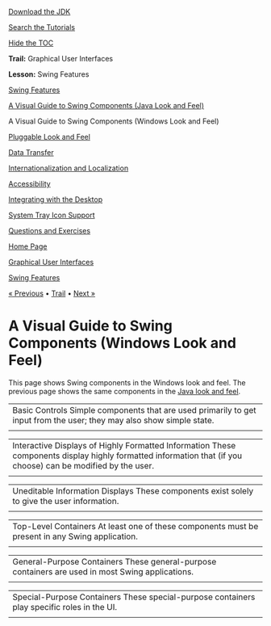 [Download
the JDK](http://java.sun.com/javase/6/download.jsp)
  
[Search the
Tutorials](../../search.html)
  
[Hide the TOC](javascript:toggleLeft())

**Trail:** Graphical User Interfaces
  
**Lesson:** Swing Features

[Swing Features](index.html)

[A Visual Guide to Swing Components (Java Look and Feel)](components.html)

A Visual Guide to Swing Components (Windows Look and Feel)

[Pluggable Look and Feel](plaf.html)

[Data Transfer](dnd.html)

[Internationalization and Localization](i18n.html)

[Accessibility](access.html)

[Integrating with the Desktop](desktop.html)

[System Tray Icon Support](tray.html)

[Questions and Exercises](QandE/questions.html)

[Home Page](../../index.html)
>
[Graphical User Interfaces](../index.html)
>
[Swing Features](index.html)

[« Previous](components.html) • [Trail](../TOC.html) • [Next »](plaf.html)

# A Visual Guide to Swing Components (Windows Look and Feel)

This page shows Swing components in the Windows look and feel.
The previous page shows the same components in the
[Java look and feel](components.html).

|  |
| --- |
| Basic Controls  Simple components that are used primarily to get input from the user;  they may also show simple state. |
| |  |  |  |  | | --- | --- | --- | --- | | Button image   [JButton](../../uiswing/components/button.html) | CheckBox image   [JCheckBox](../../uiswing/components/button.html#checkbox) | Combo box image   [JComboBox](../../uiswing/components/combobox.html) | List image   [JList](../../uiswing/components/list.html) | |  |  |  | | Menu image   [JMenu](../../uiswing/components/menu.html) | Radio Button image   [JRadioButton](../../uiswing/components/button.html#radiobutton) | Slider image   [JSlider](../../uiswing/components/slider.html) | | |  |  |  | | Spinner image   [JSpinner](../../uiswing/components/spinner.html) | Text field image   [JTextField](../../uiswing/components/textfield.html) | | Password field image   [JPasswordField](../../uiswing/components/passwordfield.html) | | |

|  |
| --- |
| Interactive Displays of Highly Formatted Information  These components display highly formatted information that  (if you choose) can be modified by the user. |
| |  |  | | --- | --- | | Color Chooser Image   [JColorChooser](../../uiswing/components/colorchooser.html) | Text pane Image   [JEditorPane](../../uiswing/components/editorpane.html) and [JTextPane](../../uiswing/components/editorpane.html) | |  |  | | | File Chooser Image   [JFileChooser](../../uiswing/components/filechooser.html) | | |  |  | | | Table Image   [JTable](../../uiswing/components/table.html) | Text Image   [JTextArea](../../uiswing/components/text.html) | Tree Image   [JTree](../../uiswing/components/tree.html) | |

|  |
| --- |
| Uneditable Information Displays  These components exist solely to give the user information. |
| |  |  |  |  | | --- | --- | --- | --- | | Label image   [JLabel](../../uiswing/components/label.html) | Progress bar image   [JProgressBar](../../uiswing/components/progress.html) | Separator image   [JSeparator](../../uiswing/components/separator.html) | Tool tip image   [JToolTip](../../uiswing/components/tooltip.html) | |

|  |
| --- |
| Top-Level Containers  At least one of these components must be present in any Swing application. |
| |  |  |  | | --- | --- | --- | | Applet image   [JApplet](../../uiswing/components/applet.html) | Dialog image   [JDialog](../../uiswing/components/dialog.html) | Frame image   [JFrame](../../uiswing/components/frame.html) | |

|  |
| --- |
| General-Purpose Containers  These general-purpose containers are used in most Swing applications. |
| |  |  | | --- | --- | | Panel image   [JPanel](../../uiswing/components/panel.html) | Scroll pane image   [JScrollPane](../../uiswing/components/scrollpane.html) | |  |  | | Split pane image   [JSplitPane](../../uiswing/components/splitpane.html) | Tabbed pane image   [JTabbedPane](../../uiswing/components/tabbedpane.html) | |  |  | | ToolBar image   [JToolBar](../../uiswing/components/toolbar.html) |  | |

|  |
| --- |
| Special-Purpose Containers  These special-purpose containers play specific roles in the UI. |
| |  |  | | --- | --- | | Internal frame image   [JInternalFrame](../../uiswing/components/internalframe.html) | Layered pane image   [JLayeredPane](../../uiswing/components/layeredpane.html) | |  |  | | Root pane image   [Root pane](../../uiswing/components/rootpane.html) | | |